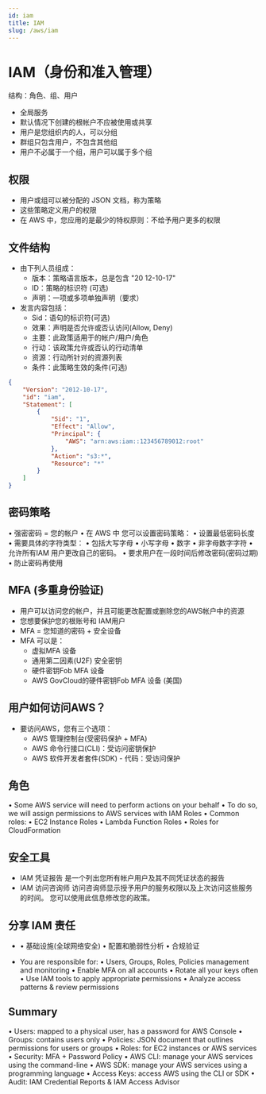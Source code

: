 ```yaml
---
id: iam
title: IAM
slug: /aws/iam
---
```


# IAM（身份和准入管理）

结构：角色、组、用户

- 全局服务
- 默认情况下创建的根帐户不应被使用或共享
- 用户是您组织内的人，可以分组
- 群组只包含用户，不包含其他组
- 用户不必属于一个组，用户可以属于多个组

## 权限

- 用户或组可以被分配的 JSON 文档，称为策略
- 这些策略定义用户的权限
- 在 AWS 中，您应用的是最少的特权原则：不给予用户更多的权限

## 文件结构

- 由下列人员组成：
  - 版本：策略语言版本，总是包含 "20 12-10-17"
  - ID：策略的标识符 (可选)
  - 声明：一项或多项单独声明（要求）
- 发言内容包括：
  - Sid：语句的标识符(可选)
  - 效果：声明是否允许或否认访问(Allow, Deny)
  - 主要：此政策适用于的帐户/用户/角色
  - 行动：该政策允许或否认的行动清单
  - 资源：行动所针对的资源列表
  - 条件：此策略生效的条件(可选)

```json
{
    "Version": "2012-10-17",
    "id": "iam",
    "Statement": [
        {
            "Sid": "1",
            "Effect": "Allow",
            "Principal": {
                "AWS": "arn:aws:iam::123456789012:root"
            },
            "Action": "s3:*",
            "Resource": "*"
        }
    ]
}
```

## 密码策略

• 强密密码 = 您的帐户
• 在 AWS 中 您可以设置密码策略：
• 设置最低密码长度
• 需要具体的字符类型：
• 包括大写字母
• 小写字母
• 数字
• 非字母数字字符
• 允许所有IAM 用户更改自己的密码。
• 要求用户在一段时间后修改密码(密码过期)
• 防止密码再使用

## MFA (多重身份验证)

- 用户可以访问您的帐户，并且可能更改配置或删除您的AWS帐户中的资源
- 您想要保护您的根账号和 IAM用户
- MFA = 您知道的密码 + 安全设备
- MFA 可以是：
  - 虚拟MFA 设备
  - 通用第二因素(U2F) 安全密钥
  - 硬件密钥Fob MFA 设备
  - AWS GovCloud的硬件密钥Fob MFA 设备 (美国)

## 用户如何访问AWS？

- 要访问AWS，您有三个选项：
  - AWS 管理控制台(受密码保护 + MFA)
  - AWS 命令行接口(CLI)：受访问密钥保护
  - AWS 软件开发者套件(SDK) - 代码：受访问保护

## 角色

• Some AWS service will need to perform actions on your behalf
• To do so, we will assign permissions to AWS services with IAM Roles
• Common roles:
• EC2 Instance Roles
• Lambda Function Roles
• Roles for CloudFormation

## 安全工具

- IAM 凭证报告
  是一个列出您所有帐户用户及其不同凭证状态的报告
- IAM 访问咨询师
  访问咨询师显示授予用户的服务权限以及上次访问这些服务的时间。
  您可以使用此信息修改您的政策。

## 分享 IAM 责任

- • 基础设施(全球网络安全)
  • 配置和脆弱性分析
  • 合规验证

- You are responsible for:
  • Users, Groups, Roles, Policies management and monitoring
  • Enable MFA on all accounts
  • Rotate all your keys often
  • Use IAM tools to apply appropriate permissions
  • Analyze access patterns & review permissions

## Summary

• Users: mapped to a physical user, has a password for AWS Console
• Groups: contains users only
• Policies: JSON document that outlines permissions for users or groups
• Roles: for EC2 instances or AWS services
• Security: MFA + Password Policy
• AWS CLI: manage your AWS services using the command-line
• AWS SDK: manage your AWS services using a programming language
• Access Keys: access AWS using the CLI or SDK
• Audit: IAM Credential Reports & IAM Access Advisor
